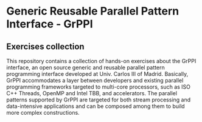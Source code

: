 # Generic Reusable Parallel Pattern Interface - GrPPI

## Exercises collection ##

This repository contains a collection of hands-on exercises about the GrPPI interface, an open source generic and reusable parallel pattern programming interface developed at Univ. Carlos III of Madrid. Basically, GrPPI accommodates a layer between developers and existing parallel programming frameworks targeted to multi-core processors, such as ISO C++ Threads, OpenMP and Intel TBB, and accelerators. The parallel patterns supported by GrPPI are targeted for both stream processing and data-intensive applications and can be composed among them to build more complex constructions. 
